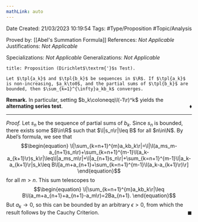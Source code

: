 ```yaml
---
mathLink: auto
---
```


<div class="topSpace"></div>

Date Created: 21/03/2023 10:19:54
Tags: #Type/Proposition #Topic/Analysis

Proved by: [[Abel's Summation Formula]]
References: <i>Not Applicable</i>
Justifications: <i>Not Applicable</i>

Specializations: <i>Not Applicable</i>
Generalizations: <i>Not Applicable</i>

``` ad-Proposition
title: Proposition (Dirichlet$\textrm{'}$s Test).

Let $\tpl{a_k}$ and $\tpl{b_k}$ be sequences in $\R$. If $\tpl{a_k}$ is non-increasing, $a_k\to0$, and the partial sums of $\tpl{b_k}$ are bounded, then $\sum_{k=1}^{\infty}a_kb_k$ converges.

```

<b>Remark.</b> In particular, setting $b_k\coloneqq\l(-1\r)^k$ yields the <b>alternating series test</b>.<span style="float:right;">$\blacklozenge$</span>

---

<i>Proof.</i> Let $s_n$ be the sequence of partial sums of $b_k$. Since $s_n$ is bounded, there exists some $B\in\R$ such that $\l|s_n\r|\leq B$ for all $n\in\N$. By Abel$\textrm{'}$s formula, we see that
$$\begin{equation}
    \l|\sum_{k=n+1}^{m}a_kb_k\r|=\l|\l(a_ms_m-a_{n+1}s_n\r)+\sum_{k=n+1}^{m-1}\l(a_k-a_{k+1}\r)s_k\r|\leq\l|a_ms_m\r|+\l|a_{n+1}s_n\r|+\sum_{k=n+1}^{m-1}\l|a_k-a_{k+1}\r|s_k\leq B\l[a_m+a_{n+1}+\sum_{k=n+1}^{m-1}\l(a_k-a_{k+1}\r)\r]
\end{equation}$$
for all $m>n$. This sum telescopes to
$$\begin{equation}
    \l|\sum_{k=n+1}^{m}a_kb_k\r|\leq B\l(a_m+a_{n+1}+a_{n+1}-a_m\r)=2Ba_{n+1}.
\end{equation}$$
But $a_k\to0$, so this can be bounded by an arbitrary $\epsilon>0$, from which the result follows by the Cauchy Criterion.<span style="float:right;">$\blacksquare$</span>
